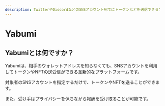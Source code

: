 ```yaml
---
description: TwitterやDiscordなどのSNSアカウント宛てにトークンなどを送信できるプラットフォーム
---
```


# Yabumi

## Yabumiとは何ですか？

Yabumiは、相手のウォレットアドレスを知らなくても、SNSアカウントを利用してトークンやNFTの送受信ができる革新的なプラットフォームです。

対象者のSNSアカウントを指定するだけで、トークンやNFTを送ることができます。

また、受け手はプライバシーを保ちながら報酬を受け取ることが可能です。
